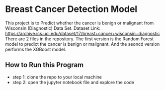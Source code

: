 # Breast Cancer Detection Model

This project is to Predict whether the cancer is benign or malignant from Wisconsin (Diagnostic) Data Set.
Dataset Link: https://archive.ics.uci.edu/dataset/17/breast+cancer+wisconsin+diagnostic 
There are 2 files in the repository. The first version is the Random Forest model to predict the cancer is benign or malignant. And the seoncd version performs the XGBoost model.

## How to Run this Program
- step 1: clone the repo to your local machine
- step 2: open the jupyter notebook file and explore the code


